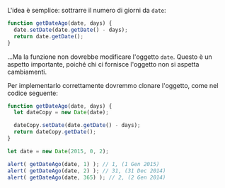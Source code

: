 L'idea è semplice: sottrarre il numero di giorni da `date`:

```js
function getDateAgo(date, days) {
  date.setDate(date.getDate() - days);
  return date.getDate();
}
```

...Ma la funzione non dovrebbe modificare l'oggetto `date`. Questo è un aspetto importante, poiché chi ci fornisce l'oggetto non si aspetta cambiamenti.

Per implementarlo correttamente dovremmo clonare l'oggetto, come nel codice seguente:

```js run demo
function getDateAgo(date, days) {
  let dateCopy = new Date(date);

  dateCopy.setDate(date.getDate() - days);
  return dateCopy.getDate();
}

let date = new Date(2015, 0, 2);

alert( getDateAgo(date, 1) ); // 1, (1 Gen 2015)
alert( getDateAgo(date, 2) ); // 31, (31 Dec 2014)
alert( getDateAgo(date, 365) ); // 2, (2 Gen 2014)
```
